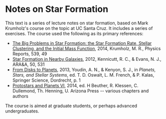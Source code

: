 # Notes on Star Formation

This text is a series of lecture notes on star formation, based on Mark Krumholz's course on the topic at UC Santa Cruz. It includes a series of exercises. The course used the following as its primary references:

* [The Big Problems in Star Formation: the Star Formation Rate, Stellar Clustering, and the Initial Mass Function](http://adsabs.harvard.edu/abs/2014PhR...539...49K), 2014, Krumholz, M. R., Physics Reports, 539, 49
* [Star Formation in Nearby Galaxies](http://adsabs.harvard.edu/abs/2012ARA\%26A..50..531K), 2012, Kennicutt, R. C., & Evans, N. J., ARA&A, 50, 531
* [From Disks to Planets](http://adsabs.harvard.edu/abs/2013pss3.book....1Y), 2013, Youdin, A. N., & Kenyon, S. J., in *Planets, Stars, and Stellar Systems*, ed. T. D. Oswalt, L. M. French, & P. Kalas, Springer Science, Dordrecht, p. 1
* [Protostars and Planets VI](http://www.mpia.de/homes/ppvi/prognew.php), 2014, ed. H Beuther, R. Klessen, C. Dullemond, Th. Henning, U. Arizona Press -- various chapters and authors

The course is aimed at graduate students, or perhaps advanced undergraduates.
